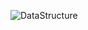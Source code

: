 ![DataStructure](https://user-images.githubusercontent.com/83136892/132275347-cdd4553e-3f2c-4052-83d8-44510cf26310.jpg)
